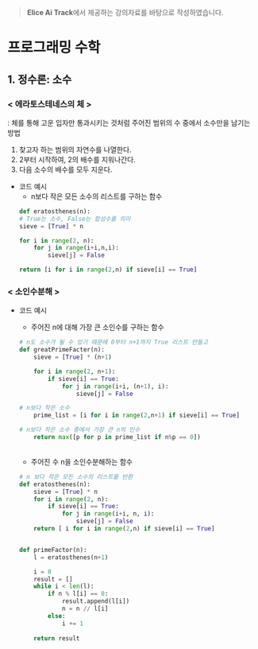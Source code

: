> **Elice  Ai Track**에서 제공하는 강의자료를 바탕으로 작성하였습니다.  

# 프로그래밍 수학
## 1. 정수론: 소수

### < 에라토스테네스의 체 >
: 체를 통해 고운 입자만 통과시키는 것처럼 주어진 범위의 수 중에서 소수만을 남기는 방법

1. 찾고자 하는 범위의 자연수를 나열한다.
2. 2부터 시작하여, 2의 배수를 지워나간다.
3. 다음 소수의 배수를 모두 지운다.

* 코드 예시
    * n보다 작은 모든 소수의 리스트를 구하는 함수
    ```python
    def eratosthenes(n):
    # True는 소수, False는 합성수를 의미
    sieve = [True] * n
    
    for i in range(2, n):
        for j in range(i+i,n,i):
            sieve[j] = False

    return [i for i in range(2,n) if sieve[i] == True]
    ```

### < 소인수분해 >

* 코드 예시
    * 주어진 n에 대해 가장 큰 소인수를 구하는 함수
    ```python
    # n도 소수가 될 수 있기 때문에 0부터 n+1까지 True 리스트 만들고
    def greatPrimeFacter(n):
        sieve = [True] * (n+1)

        for i in range(2, n+1):
            if sieve[i] == True:
                for j in range(i+i, (n+1), i):
                    sieve[j] = False

    # n보다 작은 소수    
        prime_list = [i for i in range(2,n+1) if sieve[i] == True]

    # n보다 작은 소수 중에서 가장 큰 n의 인수
        return max([p for p in prime_list if n%p == 0])
    ```
    <br>

    * 주어진 수 n을 소인수분해하는 함수
    ```python
    # n 보다 작은 모든 소수의 리스트를 반환
    def eratosthenes(n):
        sieve = [True] * n
        for i in range(2, n):
            if sieve[i] == True:
                for j in range(i+i, n, i):
                    sieve[j] = False                
        return [ i for i in range(2,n) if sieve[i] == True]


    def primeFactor(n):
        l = eratosthenes(n+1)
 
        i = 0
        result = []
        while i < len(l): 
            if n % l[i] == 0:
                result.append(l[i])
                n = n // l[i]
            else:
                i += 1
        
        return result
    ```

